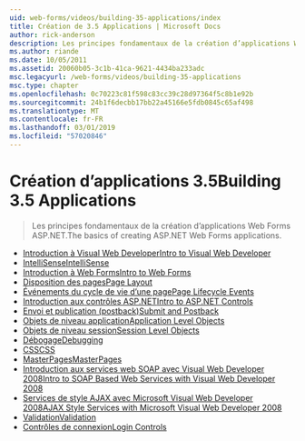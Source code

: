 ```yaml
---
uid: web-forms/videos/building-35-applications/index
title: Création de 3.5 Applications | Microsoft Docs
author: rick-anderson
description: Les principes fondamentaux de la création d’applications Web Forms ASP.NET.
ms.author: riande
ms.date: 10/05/2011
ms.assetid: 20060b05-3c1b-41ca-9621-4434ba233adc
msc.legacyurl: /web-forms/videos/building-35-applications
msc.type: chapter
ms.openlocfilehash: 0c70223c81f598c83cc39c28d97364f5c8b1e92b
ms.sourcegitcommit: 24b1f6decbb17bb22a45166e5fdb0845c65af498
ms.translationtype: MT
ms.contentlocale: fr-FR
ms.lasthandoff: 03/01/2019
ms.locfileid: "57020846"
---
```

<a name="building-35-applications"></a><span data-ttu-id="0fa19-103">Création d’applications 3.5</span><span class="sxs-lookup"><span data-stu-id="0fa19-103">Building 3.5 Applications</span></span>
====================
> <span data-ttu-id="0fa19-104">Les principes fondamentaux de la création d’applications Web Forms ASP.NET.</span><span class="sxs-lookup"><span data-stu-id="0fa19-104">The basics of creating ASP.NET Web Forms applications.</span></span>


- [<span data-ttu-id="0fa19-105">Introduction à Visual Web Developer</span><span class="sxs-lookup"><span data-stu-id="0fa19-105">Intro to Visual Web Developer</span></span>](intro-to-visual-web-developer.md)
- [<span data-ttu-id="0fa19-106">IntelliSense</span><span class="sxs-lookup"><span data-stu-id="0fa19-106">IntelliSense</span></span>](intellisense.md)
- [<span data-ttu-id="0fa19-107">Introduction à Web Forms</span><span class="sxs-lookup"><span data-stu-id="0fa19-107">Intro to Web Forms</span></span>](intro-to-web-forms.md)
- [<span data-ttu-id="0fa19-108">Disposition des pages</span><span class="sxs-lookup"><span data-stu-id="0fa19-108">Page Layout</span></span>](page-layout.md)
- [<span data-ttu-id="0fa19-109">Événements du cycle de vie d’une page</span><span class="sxs-lookup"><span data-stu-id="0fa19-109">Page Lifecycle Events</span></span>](page-lifecycle-events.md)
- [<span data-ttu-id="0fa19-110">Introduction aux contrôles ASP.NET</span><span class="sxs-lookup"><span data-stu-id="0fa19-110">Intro to ASP.NET Controls</span></span>](intro-to-aspnet-controls.md)
- [<span data-ttu-id="0fa19-111">Envoi et publication (postback)</span><span class="sxs-lookup"><span data-stu-id="0fa19-111">Submit and Postback</span></span>](submit-and-postback.md)
- [<span data-ttu-id="0fa19-112">Objets de niveau application</span><span class="sxs-lookup"><span data-stu-id="0fa19-112">Application Level Objects</span></span>](application-level-objects.md)
- [<span data-ttu-id="0fa19-113">Objets de niveau session</span><span class="sxs-lookup"><span data-stu-id="0fa19-113">Session Level Objects</span></span>](session-level-objects.md)
- [<span data-ttu-id="0fa19-114">Débogage</span><span class="sxs-lookup"><span data-stu-id="0fa19-114">Debugging</span></span>](debugging.md)
- [<span data-ttu-id="0fa19-115">CSS</span><span class="sxs-lookup"><span data-stu-id="0fa19-115">CSS</span></span>](css.md)
- [<span data-ttu-id="0fa19-116">MasterPages</span><span class="sxs-lookup"><span data-stu-id="0fa19-116">MasterPages</span></span>](masterpages.md)
- [<span data-ttu-id="0fa19-117">Introduction aux services web SOAP avec Visual Web Developer 2008</span><span class="sxs-lookup"><span data-stu-id="0fa19-117">Intro to SOAP Based Web Services with Visual Web Developer 2008</span></span>](an-introduction-to-soap-based-web-services-with-visual-web-developer-2008.md)
- [<span data-ttu-id="0fa19-118">Services de style AJAX avec Microsoft Visual Web Developer 2008</span><span class="sxs-lookup"><span data-stu-id="0fa19-118">AJAX Style Services with Microsoft Visual Web Developer 2008</span></span>](ajax-style-services-with-microsoft-visual-web-developer-2008.md)
- [<span data-ttu-id="0fa19-119">Validation</span><span class="sxs-lookup"><span data-stu-id="0fa19-119">Validation</span></span>](validation.md)
- [<span data-ttu-id="0fa19-120">Contrôles de connexion</span><span class="sxs-lookup"><span data-stu-id="0fa19-120">Login Controls</span></span>](login-controls.md)

